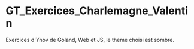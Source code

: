 # GT_Exercices_Charlemagne_Valentin
Exercices d'Ynov de Goland, Web et JS, le theme choisi est sombre.
